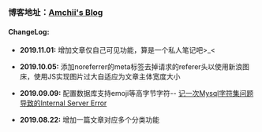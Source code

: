 ### 博客地址：[Amchii's Blog](http://iamch.cn/)



#### ChangeLog:


- **2019.11.01:** 增加文章仅自己可见功能，算是一个私人笔记吧>_<

- **2019.10.05:** 添加noreferrer的meta标签去掉请求的referer头以使用新浪图床，使用JS实现图片过大自适应为文章主体宽度大小

- **2019.09.09:** 配置数据库支持emoji等高字节字符-- [记一次Mysql字符集问题导致的Internal Server Error](http://iamch.cn/post/2)

- **2019.08.22:** 增加一篇文章对应多个分类功能
